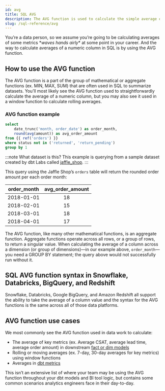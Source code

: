 ```yaml
---
id: avg
title: SQL AVG
description: The AVG function is used to calculate the simple average of a numeric column, but you may also see it used in a window function to calculate rolling averages.
slug: /sql-reference/avg
---
```


<head>
    <title>Working with the SQL AVG function</title>
</head>

You’re a data person, so we assume you’re going to be calculating averages of some metrics \**waves hands airly*\* at some point in your career. And the way to calculate averages of a numeric column in SQL is by using the AVG function.

## How to use the AVG function

The AVG function is a part of the group of mathematical or aggregate functions (ex. MIN, MAX, SUM) that are often used in SQL to summarize datasets. You’ll most likely see the AVG function used to straightforwardly calculate the average of a numeric column, but you may also see it used in a window function to calculate rolling averages.

### AVG function example

```sql
select
	date_trunc('month, order_date') as order_month,
	round(avg(amount)) as avg_order_amount
from {{ ref('orders') }}
where status not in ('returned', 'return_pending')
group by 1
```

:::note What dataset is this?
This example is querying from a sample dataset created by dbt Labs called [jaffle_shop](https://github.com/dbt-labs/jaffle_shop).
:::

This query using the Jaffle Shop’s `orders` table will return the rounded order amount per each order month:

| order_month | avg_order_amount |
|:---:|:---:|
| 2018-01-01 | 18 |
| 2018-02-01 | 15 |
| 2018-03-01 | 18 |
| 2018-04-01 | 17 |

The AVG function, like many other mathematical functions, is an aggregate function. Aggregate functions operate across all rows, or a group of rows, to return a singular value. When calculating the average of a column across a dimension (or group of dimensions)—in our example above, `order_month`—you need a GROUP BY statement; the query above would not successfully run without it.

## SQL AVG function syntax in Snowflake, Databricks, BigQuery, and Redshift

Snowflake, Databricks, Google BigQuery, and Amazon Redshift all support the ability to take the average of a column value and the syntax for the AVG functions is the same across all of those data platforms.

## AVG function use cases

We most commonly see the AVG function used in data work to calculate:
- The average of key metrics (ex. Average CSAT, average lead time, average order amount) in downstream [fact or dim models](https://docs.getdbt.com/guides/best-practices/how-we-structure/4-marts)
- Rolling or moving averages (ex. 7-day, 30-day averages for key metrics) using window functions
- Averages in [dbt metrics](https://docs.getdbt.com/docs/build/metrics)

This isn’t an extensive list of where your team may be using the AVG function throughout your dbt models and BI tool logic, but contains some common scenarios analytics engineers face in their day-to-day.